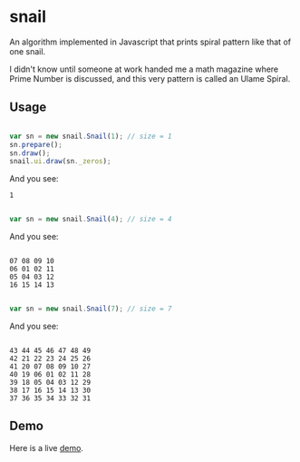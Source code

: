 snail
=====

An algorithm implemented in Javascript that prints spiral pattern like that of one snail.

I didn't know until someone at work handed me a math magazine where Prime Number is discussed, and this very pattern is called an Ulame Spiral.

Usage
---

```javascript

var sn = new snail.Snail(1); // size = 1
sn.prepare();
sn.draw();
snail.ui.draw(sn._zeros);
```

And you see:

```
1
```

```javascript

var sn = new snail.Snail(4); // size = 4

```

And you see:

```

07 08 09 10
06 01 02 11
05 04 03 12
16 15 14 13
```

```javascript

var sn = new snail.Snail(7); // size = 7
```

And you see:

```

43 44 45 46 47 48 49 
42 21 22 23 24 25 26 
41 20 07 08 09 10 27 
40 19 06 01 02 11 28 
39 18 05 04 03 12 29 
38 17 16 15 14 13 30 
37 36 35 34 33 32 31
```

Demo
---

Here is a live [demo](http://chaobin.github.io/2013/05/30/printing-spiral-numbers-with-js/ "snail").
